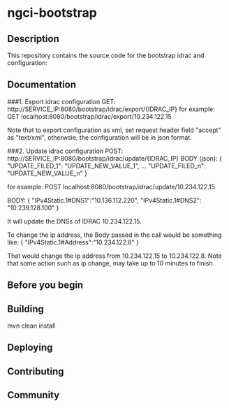 
# ngci-bootstrap


## Description

This repository contains the source code for the bootstrap idrac and configuration: 


## Documentation

###1. Export idrac configuration
GET: http://SERVICE_IP:8080/bootstrap/idrac/export/{IDRAC_IP}
for example: GET localhost:8080/bootstrap/idrac/export/10.234.122.15

Note that to export configuration as xml, set request header field "accept" as "text/xml", otherwsie, the configuration will be in json format.
 
 ###2. Update idrac configuration
 POST: http://SERVICE_IP:8080/bootstrap/idrac/update/{IDRAC_IP}
 BODY (json):
 {
    "UPDATE_FILED_1": "UPDATE_NEW_VALUE_1",
    ...
    "UPDATE_FILED_n": "UPDATE_NEW_VALUE_n"
 }
 
 for example: POST localhost:8080/bootstrap/idrac/update/10.234.122.15
 
 BODY:
 {
 	  "IPv4Static.1#DNS1":"10.136.112.220",
      "IPv4Static.1#DNS2": "10.239.128.100"
 }
 
It will update the DNSs of IDRAC 10.234.122.15.

To change the ip address, the Body passed in the call would be something like:
 {
  	  "IPv4Static.1#Address":"10.234.122.8"
 }
 
That would change the ip address from 10.234.122.15 to 10.234.122.8.
Note that some action such as ip change, may take up to 10 minutes to finish.

## Before you begin


## Building
mvn clean install


## Deploying


## Contributing 


## Community 

 
 

